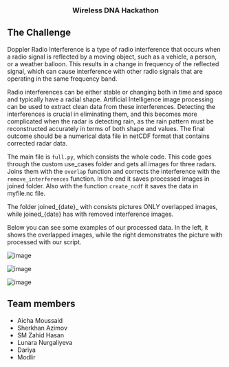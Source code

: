 <h3 align="center">Wireless DNA Hackathon</h3>

<!-- The Challenge -->

## The Challenge
Doppler Radio Interference is a type of radio interference that occurs when a radio signal is reflected by a moving object, 
such as a vehicle, a person, or a weather balloon. This results in a change in frequency of the reflected signal, which can
cause interference with other radio signals that are operating in the same frequency band.

Radio interferences can be either stable or changing both in time and space and typically have a radial shape. Artificial Intelligence image processing can be used to extract clean data from these interferences. Detecting the interferences is crucial in eliminating them, and this becomes more complicated when the radar is detecting rain, as the rain pattern must be reconstructed accurately in terms of both shape and values. The final outcome should be a numerical data file in netCDF format that contains corrected radar data.

The main file is ```full.py```, which consists the whole code. This code goes through the custom use_cases folder and gets all images for three radars. Joins them with the ```overlap``` function and corrects the interference with the ```remove_interferences``` function. In the end it saves processed images in joined folder. Also with the function ```create_ncdf``` it saves the data in myfile.nc file. 

The folder joined_{date}_ with consists pictures ONLY overlapped images, while joined_{date} has with removed interference images.

Below you can see some examples of our processed data. In the left, it shows the overlapped images, while the right demonstrates the picture with processed with our script. 

![image](https://user-images.githubusercontent.com/35425540/218045983-9147788b-e9b4-468b-ba9e-7885aa0e2255.png)

![image](https://user-images.githubusercontent.com/35425540/218046775-ff361827-e8bd-48d3-86f7-b147655c446b.png)

![image](https://user-images.githubusercontent.com/35425540/218046861-e620cba7-d9c6-4c55-a0b2-96fb46429f34.png)



## Team members

* Aicha Moussaid
* Sherkhan Azimov
* SM Zahid Hasan
* Lunara Nurgaliyeva
* Dariya
* Modlir

